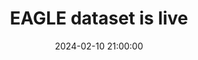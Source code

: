 ---
layout: post
title:  EAGLE dataset is live
date: 2024-02-10 21:00:00
description: this is a new for eagle being alive
tags: formatting diagrams
categories: sample-posts
related_posts: false
redirect: false

---